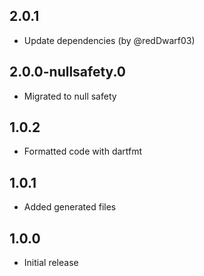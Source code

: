 ## 2.0.1

- Update dependencies (by @redDwarf03)

## 2.0.0-nullsafety.0

- Migrated to null safety

## 1.0.2

- Formatted code with dartfmt

## 1.0.1

- Added generated files

## 1.0.0

- Initial release
